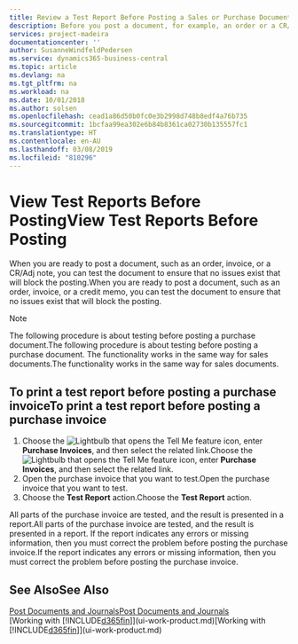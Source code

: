 ```yaml
---
title: Review a Test Report Before Posting a Sales or Purchase Document | Microsoft Docs
description: Before you post a document, for example, an order or a CR/Adj Note, you can test and review it to check for errors that might block posting.
services: project-madeira
documentationcenter: ''
author: SusanneWindfeldPedersen
ms.service: dynamics365-business-central
ms.topic: article
ms.devlang: na
ms.tgt_pltfrm: na
ms.workload: na
ms.date: 10/01/2018
ms.author: solsen
ms.openlocfilehash: cead1a86d50b0fc0e3b2998d748b8edf4a76b735
ms.sourcegitcommit: 1bcfaa99ea302e6b84b8361ca02730b135557fc1
ms.translationtype: HT
ms.contentlocale: en-AU
ms.lasthandoff: 03/08/2019
ms.locfileid: "810296"
---
```

# <a name="view-test-reports-before-posting"></a><span data-ttu-id="4ab4b-103">View Test Reports Before Posting</span><span class="sxs-lookup"><span data-stu-id="4ab4b-103">View Test Reports Before Posting</span></span>
<span data-ttu-id="4ab4b-104">When you are ready to post a document, such as an order, invoice, or a CR/Adj note, you can test the document to ensure that no issues exist that will block the posting.</span><span class="sxs-lookup"><span data-stu-id="4ab4b-104">When you are ready to post a document, such as an order, invoice, or a credit memo, you can test the document to ensure that no issues exist that will block the posting.</span></span>

> [!NOTE]  
>   <span data-ttu-id="4ab4b-105">The following procedure is about testing before posting a purchase document.</span><span class="sxs-lookup"><span data-stu-id="4ab4b-105">The following procedure is about testing before posting a purchase document.</span></span> <span data-ttu-id="4ab4b-106">The functionality works in the same way for sales documents.</span><span class="sxs-lookup"><span data-stu-id="4ab4b-106">The functionality works in the same way for sales documents.</span></span>

## <a name="to-print-a-test-report-before-posting-a-purchase-invoice"></a><span data-ttu-id="4ab4b-107">To print a test report before posting a purchase invoice</span><span class="sxs-lookup"><span data-stu-id="4ab4b-107">To print a test report before posting a purchase invoice</span></span>
1. <span data-ttu-id="4ab4b-108">Choose the ![Lightbulb that opens the Tell Me feature](media/ui-search/search_small.png "Tell me what you want to do") icon, enter **Purchase Invoices**, and then select the related link.</span><span class="sxs-lookup"><span data-stu-id="4ab4b-108">Choose the ![Lightbulb that opens the Tell Me feature](media/ui-search/search_small.png "Tell me what you want to do") icon, enter **Purchase Invoices**, and then select the related link.</span></span>
2. <span data-ttu-id="4ab4b-109">Open the purchase invoice that you want to test.</span><span class="sxs-lookup"><span data-stu-id="4ab4b-109">Open the purchase invoice that you want to test.</span></span>
3. <span data-ttu-id="4ab4b-110">Choose the **Test Report** action.</span><span class="sxs-lookup"><span data-stu-id="4ab4b-110">Choose the **Test Report** action.</span></span>  

<span data-ttu-id="4ab4b-111">All parts of the purchase invoice are tested, and the result is presented in a report.</span><span class="sxs-lookup"><span data-stu-id="4ab4b-111">All parts of the purchase invoice are tested, and the result is presented in a report.</span></span> <span data-ttu-id="4ab4b-112">If the report indicates any errors or missing information, then you must correct the problem before posting the purchase invoice.</span><span class="sxs-lookup"><span data-stu-id="4ab4b-112">If the report indicates any errors or missing information, then you must correct the problem before posting the purchase invoice.</span></span>

## <a name="see-also"></a><span data-ttu-id="4ab4b-113">See Also</span><span class="sxs-lookup"><span data-stu-id="4ab4b-113">See Also</span></span>
[<span data-ttu-id="4ab4b-114">Post Documents and Journals</span><span class="sxs-lookup"><span data-stu-id="4ab4b-114">Post Documents and Journals</span></span>](ui-post-documents-journals.md)  
<span data-ttu-id="4ab4b-115">[Working with [!INCLUDE[d365fin](includes/d365fin_md.md)]](ui-work-product.md)</span><span class="sxs-lookup"><span data-stu-id="4ab4b-115">[Working with [!INCLUDE[d365fin](includes/d365fin_md.md)]](ui-work-product.md)</span></span>

